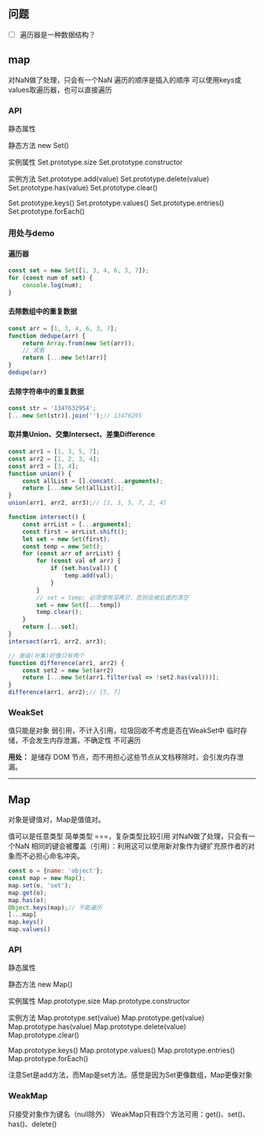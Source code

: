 
## 问题
- [ ] 遍历器是一种数据结构？

## map
对NaN做了处理，只会有一个NaN
遍历的顺序是插入的顺序
可以使用keys或values取遍历器，也可以直接遍历

### API
静态属性

静态方法
new Set()

实例属性
Set.prototype.size
Set.prototype.constructor

实例方法
Set.prototype.add(value)
Set.prototype.delete(value)
Set.prototype.has(value)
Set.prototype.clear()

Set.prototype.keys()
Set.prototype.values()
Set.prototype.entries()
Set.prototype.forEach()

### 用处与demo
#### 遍历器
```javascript
const set = new Set([1, 3, 4, 6, 3, 7]);
for (const num of set) {
    console.log(num);
}
```

#### 去除数组中的重复数据
```javascript
const arr = [1, 3, 4, 6, 3, 7];
function dedupe(arr) {
    return Array.from(new Set(arr));
    // 或者
    return [...new Set(arr)]
}
dedupe(arr)
```

#### 去除字符串中的重复数据
```javascript
const str = '1347632954';
[...new Set(str)].join('');// 13476295
```

#### 取并集Union、交集Intersect、差集Difference
```javascript
const arr1 = [1, 3, 5, 7];
const arr2 = [1, 2, 3, 4];
const arr3 = [3, 4];
function union() {
    const allList = [].concat(...arguments);
    return [...new Set(allList)];
}
union(arr1, arr2, arr3);// [1, 3, 5, 7, 2, 4]

function intersect() {
    const arrList = [...arguments];
    const first = arrList.shift();
    let set = new Set(first);
    const temp = new Set();
    for (const arr of arrList) {
        for (const val of arr) {
            if (set.has(val)) {
                temp.add(val);
            }
        }
        // set = temp; 必须使用深拷贝，否则会被后面的清空
        set = new Set([...temp])
        temp.clear();
    }
    return [...set];
}
intersect(arr1, arr2, arr3);

// 差级(补集)好像只有两个
function difference(arr1, arr2) {
    const set2 = new Set(arr2)
    return [...new Set(arr1.filter(val => !set2.has(val)))];
}
difference(arr1, arr2);// [5, 7]

```

### WeakSet
值只能是对象
弱引用，不计入引用，垃圾回收不考虑是否在WeakSet中
临时存储，不会发生内存泄漏，不确定性
不可遍历

**用处：**
是储存 DOM 节点，而不用担心这些节点从文档移除时，会引发内存泄漏。

----

## Map
对象是键值对，Map是值值对。

值可以是任意类型
简单类型 ===，复杂类型比较引用
对NaN做了处理，只会有一个NaN
相同的键会被覆盖（引用）：利用这可以使用新对象作为键扩充原作者的对象而不必担心命名冲突。

```javascript
const o = {name: 'object'};
const map = new Map();
map.set(o, 'set');
map.get(o);
map.has(o);
Object.keys(map);// 不能遍历
[...map]
map.keys()
map.values()
```

### API
静态属性

静态方法
new Map()

实例属性
Map.prototype.size
Map.prototype.constructor

实例方法
Map.prototype.set(value)
Map.prototype.get(value)
Map.prototype.has(value)
Map.prototype.delete(value)
Map.prototype.clear()

Map.prototype.keys()
Map.prototype.values()
Map.prototype.entries()
Map.prototype.forEach()

注意Set是add方法，而Map是set方法。感觉是因为Set更像数组，Map更像对象

### WeakMap
只接受对象作为键名（null除外）
WeakMap只有四个方法可用：get()、set()、has()、delete()


